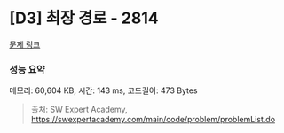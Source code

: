 # [D3] 최장 경로 - 2814 

[문제 링크](https://swexpertacademy.com/main/code/problem/problemDetail.do?contestProbId=AV7GOPPaAeMDFAXB) 

### 성능 요약

메모리: 60,604 KB, 시간: 143 ms, 코드길이: 473 Bytes



> 출처: SW Expert Academy, https://swexpertacademy.com/main/code/problem/problemList.do